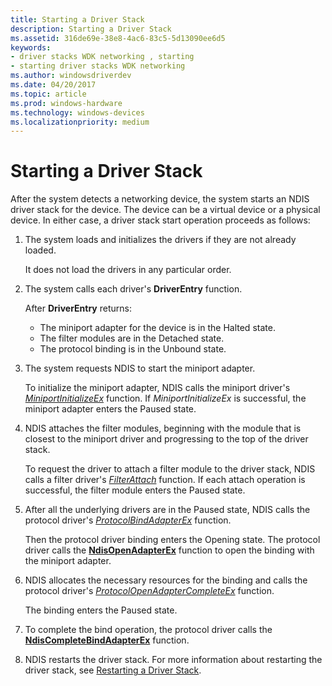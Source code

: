 ```yaml
---
title: Starting a Driver Stack
description: Starting a Driver Stack
ms.assetid: 316de69e-38e8-4ac6-83c5-5d13090ee6d5
keywords:
- driver stacks WDK networking , starting
- starting driver stacks WDK networking
ms.author: windowsdriverdev
ms.date: 04/20/2017
ms.topic: article
ms.prod: windows-hardware
ms.technology: windows-devices
ms.localizationpriority: medium
---
```


# Starting a Driver Stack





After the system detects a networking device, the system starts an NDIS driver stack for the device. The device can be a virtual device or a physical device. In either case, a driver stack start operation proceeds as follows:

1.  The system loads and initializes the drivers if they are not already loaded.

    It does not load the drivers in any particular order.

2.  The system calls each driver's **DriverEntry** function.

    After **DriverEntry** returns:

    -   The miniport adapter for the device is in the Halted state.
    -   The filter modules are in the Detached state.
    -   The protocol binding is in the Unbound state.

3.  The system requests NDIS to start the miniport adapter.

    To initialize the miniport adapter, NDIS calls the miniport driver's [*MiniportInitializeEx*](https://msdn.microsoft.com/library/windows/hardware/ff559389) function. If *MiniportInitializeEx* is successful, the miniport adapter enters the Paused state.

4.  NDIS attaches the filter modules, beginning with the module that is closest to the miniport driver and progressing to the top of the driver stack.

    To request the driver to attach a filter module to the driver stack, NDIS calls a filter driver's [*FilterAttach*](https://msdn.microsoft.com/library/windows/hardware/ff549905) function. If each attach operation is successful, the filter module enters the Paused state.

5.  After all the underlying drivers are in the Paused state, NDIS calls the protocol driver's [*ProtocolBindAdapterEx*](https://msdn.microsoft.com/library/windows/hardware/ff570220) function.

    Then the protocol driver binding enters the Opening state. The protocol driver calls the [**NdisOpenAdapterEx**](https://msdn.microsoft.com/library/windows/hardware/ff563715) function to open the binding with the miniport adapter.

6.  NDIS allocates the necessary resources for the binding and calls the protocol driver's [*ProtocolOpenAdapterCompleteEx*](https://msdn.microsoft.com/library/windows/hardware/ff570265) function.

    The binding enters the Paused state.

7.  To complete the bind operation, the protocol driver calls the [**NdisCompleteBindAdapterEx**](https://msdn.microsoft.com/library/windows/hardware/ff561702) function.

8.  NDIS restarts the driver stack. For more information about restarting the driver stack, see [Restarting a Driver Stack](restarting-a-driver-stack.md).

 

 





